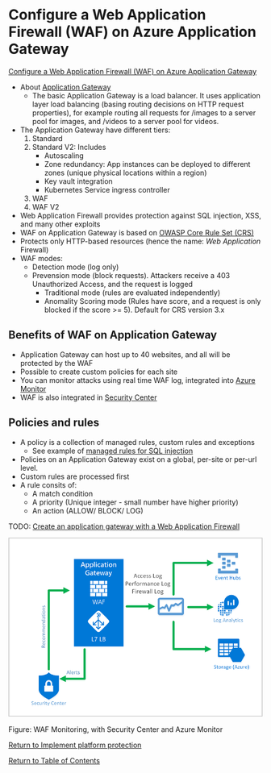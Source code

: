 # Configure a Web Application Firewall (WAF) on Azure Application Gateway

[Configure a Web Application Firewall (WAF) on Azure Application Gateway](https://docs.microsoft.com/en-us/azure/web-application-firewall/ag/ag-overview)

* About [Application Gateway](https://docs.microsoft.com/en-us/azure/application-gateway/overview)
   * The basic Application Gateway is a load balancer. It uses application layer load balancing (basing routing decisions on HTTP request properties), for example routing all requests for /images to a server pool for images, and /videos to a server pool for videos. 
* The Application Gateway have different tiers:
   1. Standard
   1. Standard V2: Includes 
      * Autoscaling
      * Zone redundancy: App instances can be deployed to different zones (unique physical locations within a region)
      * Key vault integration
      * Kubernetes Service ingress controller
   1. WAF
   1. WAF V2
* Web Application Firewall provides protection against SQL injection, XSS, and many other exploits
* WAF on Application Gateway is based on [OWASP Core Rule Set (CRS)](https://owasp.org/www-project-modsecurity-core-rule-set/)
* Protects only HTTP-based resources (hence the name: *Web Application* Firewall)
* WAF modes:
   * Detection mode (log only)
   * Prevension mode (block requests). Attackers receive a 403 Unauthorized Access, and the request is logged
      * Traditional mode (rules are evaluated independently)
      * Anomality Scoring mode (Rules have score, and a request is only blocked if the score >= 5). Default for CRS version 3.x

## Benefits of WAF on Application Gateway

* Application Gateway can host up to 40 websites, and all will be protected by the WAF
* Possible to create custom policies for each site
* You can monitor attacks using real time WAF log, integrated into [Azure Monitor](../3-Manage%20security%20operations/README.md#monitor-security-by-using-azure-monitor)
* WAF is also integrated in [Security Center](../3-Manage%20security%20operations/README.md#monitor-security-by-using-azure-security-center)

## Policies and rules

* A policy is a collection of managed rules, custom rules and exceptions
   * See example of [managed rules for SQL injection](https://github.com/coreruleset/coreruleset/blob/v3.4/dev/rules/REQUEST-942-APPLICATION-ATTACK-SQLI.conf)
* Policies on an Application Gateway exist on a global, per-site or per-url level.
* Custom rules are processed first
* A rule consits of:
   * A match condition
   * A priority (Unique integer - small number have higher priority)
   * An action (ALLOW/ BLOCK/ LOG)

TODO: [Create an application gateway with a Web Application Firewall](https://docs.microsoft.com/en-us/azure/web-application-firewall/ag/application-gateway-web-application-firewall-portal)

![WAF Monitoring](img/WAFMonitoring.png)

Figure: WAF Monitoring, with Security Center and Azure Monitor

[Return to Implement platform protection](README.md)

[Return to Table of Contents](../README.md)